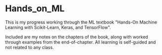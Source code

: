 # Hands_on_ML
This is my progress working through the ML textbook "Hands-On Machine Learning with Scikit-Learn, Keras, and TensorFlow".

Included are my notes on the chapters of the book, along with worked through examples from the end-of-chapter. All learning is self-guided and not related to any class.

